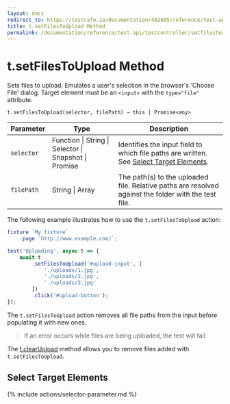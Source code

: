 ```yaml
---
layout: docs
redirect_to: https://testcafe.io/documentation/402685/reference/test-api/testcontroller/setfilestoupload
title: t.setFilesToUpload Method
permalink: /documentation/reference/test-api/testcontroller/setfilestoupload.html
---
```

# t.setFilesToUpload Method

Sets files to upload. Emulates a user's selection in the browser's 'Choose File' dialog. Target element must be an `<input>` with the `type="file"` attribute.

```text
t.setFilesToUpload(selector, filePath) → this | Promise<any>
```

Parameter  | Type                                              | Description
---------- | ------------------------------------------------- | -------------------------------------------------------------------------------------------------------------------------------------------
`selector` | Function &#124; String &#124; Selector &#124; Snapshot &#124; Promise | Identifies the input field to which file paths are written. See [Select Target Elements](#select-target-elements).
`filePath` | String &#124; Array                                            | The path(s) to the uploaded file. Relative paths are resolved against the folder with the test file.

The following example illustrates how to use the `t.setFilesToUpload` action:

```js
fixture `My fixture`
    .page `http://www.example.com/`;

test('Uploading', async t => {
    await t
        .setFilesToUpload('#upload-input', [
            './uploads/1.jpg',
            './uploads/2.jpg',
            './uploads/3.jpg'
        ])
        .click('#upload-button');
});
```

The `t.setFilesToUpload` action removes all file paths from the input before populating it with new ones.

> If an error occurs while files are being uploaded, the test will fail.

The [t.clearUpload](clearupload.md) method allows you to remove files added with `t.setFilesToUpload`.

## Select Target Elements

{% include actions/selector-parameter.md %}
